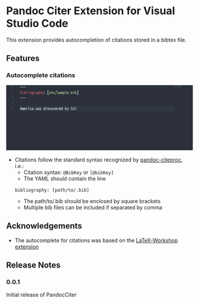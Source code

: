 # Pandoc Citer Extension for Visual Studio Code

This extension provides autocompletion of citations stored in a bibtex file. 

## Features

### Autocomplete citations

![Example of citation autocomplete](imgs/exmplCiter.gif)

- Citations follow the standard syntax recognized by [pandoc-citeproc](https://github.com/jgm/pandoc-citeproc), i.e.: 
    - Citation syntax: `@BibKey` or `[@bibKey]`
    - The YAML should contain the line 
    ```
    bibliography: [path/to/.bib]
    ```
    - The path/to/.bib should be enclosed by square brackets
    - Multiple bib files can be included if separated by comma

## Acknowledgements

- The autocomplete for citations was based on the [LaTeX-Workshop extension](https://github.com/James-Yu/LaTeX-Workshop)  

## Release Notes

### 0.0.1

Initial release of PandocCiter


